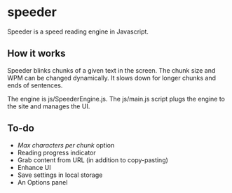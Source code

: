 # speeder

Speeder is a speed reading engine in Javascript. 

## How it works

Speeder blinks chunks of a given text in the screen. The chunk size and WPM can be changed dynamically. It slows down for longer chunks and ends of sentences.

The engine is js/SpeederEngine.js. The js/main.js script plugs the engine to the site and manages the UI.

## To-do

 * *Max characters per chunk* option
 * Reading progress indicator
 * Grab content from URL (in addition to copy-pasting)
 * Enhance UI
 * Save settings in local storage
 * An Options panel

